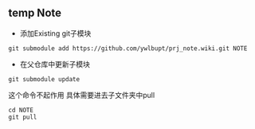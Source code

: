 ## temp Note

* 添加Existing git子模块  
```
git submodule add https://github.com/ywlbupt/prj_note.wiki.git NOTE
```
* 在父仓库中更新子模块  
```
git submodule update
```
这个命令不起作用
具体需要进去子文件夹中pull
```
cd NOTE
git pull
```
